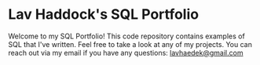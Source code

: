 # Lav Haddock's SQL Portfolio
Welcome to my SQL Portfolio! This code repository contains examples of SQL that I've written. Feel free to take a look at any of my projects. You can reach out via my email if you have any questions:
lavhaedek@gmail.com
